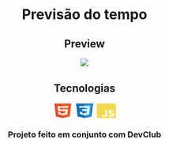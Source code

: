 <h1 align="center" > Previsão do tempo </h1>

<h2 align="center">Preview</h2>

<div align="center">
 <img src = 'https://github.com/GustavoMoraes22/Projeto-previsao-do-tempo/blob/master/projeto%20completo.png?raw=true'>
</div>

<h2 align="center">Tecnologias</h2>

<div align="center">
  <img align="center" alt="Gustavo-HTML" height="30" width="40" src="https://raw.githubusercontent.com/devicons/devicon/master/icons/html5/html5-original.svg">
  <img align="center" alt="Gustavo-CSS" height="30" width="40" src="https://raw.githubusercontent.com/devicons/devicon/master/icons/css3/css3-original.svg">
  <img align="center" alt="Gustavo-Js" height="30" width="40" src="https://raw.githubusercontent.com/devicons/devicon/master/icons/javascript/javascript-plain.svg">
</div>

<h3 align="center" >Projeto feito em conjunto com <strong>DevClub</strong></h3>
